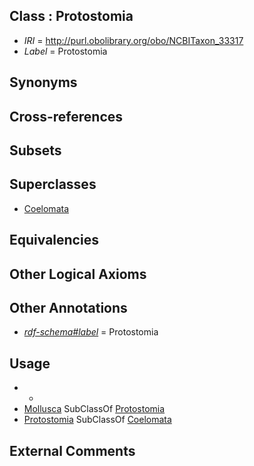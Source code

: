
## Class : Protostomia

 * *IRI* = http://purl.obolibrary.org/obo/NCBITaxon_33317
 * *Label* = Protostomia

## Synonyms


## Cross-references


## Subsets


## Superclasses

 * [Coelomata](../../NCBITaxon/16/NCBITaxon_33316.md)

## Equivalencies


## Other Logical Axioms


## Other Annotations

 * *[rdf-schema#label](../../el/rdf-schema#label.md)* = Protostomia

## Usage

 * -
 * [Mollusca](../../NCBITaxon/47/NCBITaxon_6447.md) SubClassOf [Protostomia](../../NCBITaxon/17/NCBITaxon_33317.md)
 * [Protostomia](../../NCBITaxon/17/NCBITaxon_33317.md) SubClassOf [Coelomata](../../NCBITaxon/16/NCBITaxon_33316.md)

## External Comments

